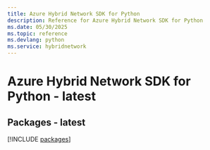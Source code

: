 ```yaml
---
title: Azure Hybrid Network SDK for Python
description: Reference for Azure Hybrid Network SDK for Python
ms.date: 05/30/2025
ms.topic: reference
ms.devlang: python
ms.service: hybridnetwork
---
```

# Azure Hybrid Network SDK for Python - latest
## Packages - latest
[!INCLUDE [packages](hybrid-network-index.md)]